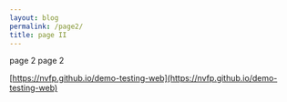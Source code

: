 ```yaml
---
layout: blog
permalink: /page2/
title: page II
---
```


page 2
page 2

[https://nvfp.github.io/demo-testing-web](https://nvfp.github.io/demo-testing-web)
